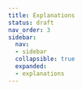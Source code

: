 ```yaml
---
title: Explanations
status: draft
nav_order: 3
sidebar:
  nav:
  - sidebar
  collapsible: true
  expanded:
  - explanations
---
```

